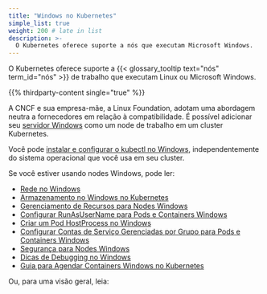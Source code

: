```yaml
---
title: "Windows no Kubernetes"
simple_list: true
weight: 200 # late in list
description: >-
  O Kubernetes oferece suporte a nós que executam Microsoft Windows.
---
```


O Kubernetes oferece suporte a {{< glossary_tooltip text="nós" term_id="nós" >}} de trabalho que executam Linux ou Microsoft Windows.

{{% thirdparty-content single="true" %}}

A CNCF e sua empresa-mãe, a Linux Foundation, adotam uma abordagem neutra a fornecedores em relação à compatibilidade. É possível adicionar seu [servidor Windows](https://www.microsoft.com/pt-br/windows-server) como um node de trabalho em um cluster Kubernetes.

Você pode [instalar e configurar o kubectl no Windows](/docs/tasks/tools/install-kubectl-windows/), independentemente do sistema operacional que você usa em seu cluster.

Se você estiver usando nodes Windows, pode ler:

* [Rede no Windows](/docs/concepts/services-networking/windows-networking/)
* [Armazenamento no Windows no Kubernetes](/docs/concepts/storage/windows-storage/)
* [Gerenciamento de Recursos para Nodes Windows](/docs/concepts/configuration/windows-resource-management/)
* [Configurar RunAsUserName para Pods e Containers Windows](/docs/tasks/configure-pod-container/configure-runasusername/)
* [Criar um Pod HostProcess no Windows](/docs/tasks/configure-pod-container/create-hostprocess-pod/)
* [Configurar Contas de Serviço Gerenciadas por Grupo para Pods e Containers Windows](/docs/tasks/configure-pod-container/configure-gmsa/)
* [Segurança para Nodes Windows](/docs/concepts/security/windows-security/)
* [Dicas de Debugging no Windows](/docs/tasks/debug/debug-cluster/windows/)
* [Guia para Agendar Containers Windows no Kubernetes](/docs/concepts/windows/user-guide)

Ou, para uma visão geral, leia:
